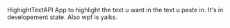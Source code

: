 HighightTextAPI
App to highlight the text u want in the text u paste in. It's in developement state.
Also wpf is yaiks.